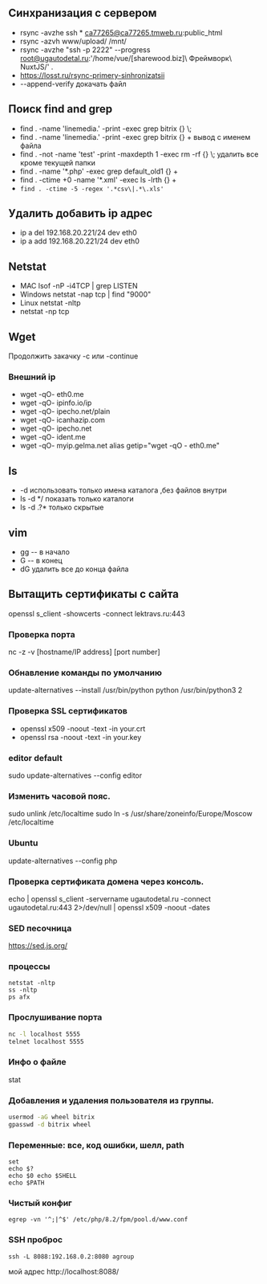## Синхранизация с сервером
* rsync -avzhe ssh * ca77265@ca77265.tmweb.ru:public_html
* rsync -azvh www/upload/ /mnt/
* rsync -avzhe "ssh -p 2222" --progress root@ugautodetal.ru:'/home/vue/\[sharewood.biz\]\ Фреймворк\ NuxtJS/' .
* https://losst.ru/rsync-primery-sinhronizatsii
* --append-verify докачать файл

## Поиск find and grep
* find . -name 'linemedia.' -print -exec grep bitrix {} \\;
* find . -name 'linemedia.' -print -exec grep bitrix {} + вывод с именем файла
* find . -not -name 'test' -print -maxdepth 1 -exec rm -rf {} \\; удалить все кроме текущей папки
* find . -name '\*.php' -exec grep default_old1 {} +
* find . -ctime +0 -name '*.xml' -exec ls -lrth {} +
* ``` find . -ctime -5 -regex '.*csv\|.*\.xls' ```

## Удалить добавить ip адрес
* ip a del 192.168.20.221/24 dev eth0
* ip a add 192.168.20.221/24 dev eth0
## Netstat
* MAC lsof -nP -i4TCP | grep LISTEN
* Windows netstat -nap tcp | find "9000"
* Linux netstat -nltp
* netstat -np tcp
## Wget
Продолжить закачку -c или -continue
### Внешний ip
* wget -qO- eth0.me
* wget -qO- ipinfo.io/ip
* wget -qO- ipecho.net/plain
* wget -qO- icanhazip.com
* wget -qO- ipecho.net
* wget -qO- ident.me
* wget -qO- myip.gelma.net
alias getip="wget -qO - eth0.me"
## ls
* -d использовать только имена каталога ,без файлов внутри
* ls -d \*/ показать только каталоги
* ls -d  .?* только скрытые
## vim
* gg -- в начало
* G  -- в конец
* dG удалить все до конца файла
## Вытащить сертификаты с сайта
openssl s_client -showcerts -connect lektravs.ru:443

### Проверка порта
nc -z -v [hostname/IP address] [port number]
### Обнавление команды по умолчанию
update-alternatives --install /usr/bin/python python /usr/bin/python3 2
### Проверка SSL сертификатов
* openssl x509 -noout -text -in your.crt
* openssl rsa -noout -text -in your.key
### editor default
sudo update-alternatives --config editor
### Изменить часовой пояс.
sudo unlink /etc/localtime
sudo ln -s /usr/share/zoneinfo/Europe/Moscow /etc/localtime
### Ubuntu
update-alternatives --config php
### Проверка сертификата домена через консоль.
echo | openssl s_client -servername ugautodetal.ru -connect ugautodetal.ru:443 2>/dev/null | openssl x509 -noout -dates
### SED песочница
https://sed.js.org/
### процессы
```
netstat -nltp
ss -nltp
ps afx
```
### Прослушивание порта
```sh
nc -l localhost 5555
telnet localhost 5555
```
### Инфо о файле
stat

### Добавления и удаления пользователя из группы.
  ```bash
  usermod -aG wheel bitrix  
  gpasswd -d bitrix wheel
  ```
### Переменные: все, код ошибки, шелл, path
```
set
echo $?
echo $0 echo $SHELL
echo $PATH
```
### Чистый конфиг
```
egrep -vn '^;|^$' /etc/php/8.2/fpm/pool.d/www.conf
```
### SSH проброс
```
ssh -L 8088:192.168.0.2:8080 agroup
```
мой адрес http://localhost:8088/
